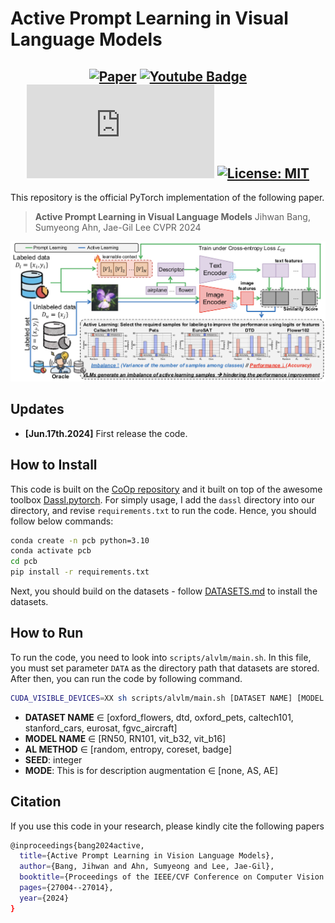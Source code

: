 # Active Prompt Learning in Visual Language Models 
## <center> [![Paper](https://img.shields.io/badge/arXiv-2311.11178-b31b1b.svg)](https://arxiv.org/abs/2311.11178)  [![Youtube Badge](https://img.shields.io/badge/Youtube-b31b1b?style=round-square&logo=youtube&link=https://www.youtube.com/c/ZipCookResearcher)](https://www.youtube.com/watch?v=JHC9zaDYf5o&ab_channel=%08ZipCookResearcher)  [![Citation Badge](https://api.juleskreuer.eu/citation-badge.php?doi=10.48550/arXiv.2311.11178)](https://juleskreuer.eu/citation-badge/) [![License: MIT](https://img.shields.io/badge/License-MIT-yellow.svg)](https://opensource.org/licenses/MIT)
This repository is the official PyTorch implementation of the following paper. 
 
> **Active Prompt Learning in Visual Language Models** 
>Jihwan Bang, Sumyeong Ahn, Jae-Gil Lee 
>CVPR 2024 

<img src='architecture.png'>


## Updates

- **[Jun.17th.2024]** First release the code. 

## How to Install
This code is built on the [CoOp repository](https://github.com/KaiyangZhou/CoOp) and it built on top of the awesome toolbox [Dassl.pytorch](https://github.com/KaiyangZhou/Dassl.pytorch). For simply usage, I add the `dassl` directory into our directory, and revise `requirements.txt` to run the code. Hence, you should follow below commands: 
``` bash
conda create -n pcb python=3.10 
conda activate pcb 
cd pcb 
pip install -r requirements.txt 
```

Next, you should build on the datasets - follow [DATASETS.md](DATASETS.md) to install the datasets. 

## How to Run
To run the code, you need to look into `scripts/alvlm/main.sh`. In this file, you must set parameter `DATA` as the directory path that datasets are stored. After then, you can run the code by following command. 
```bash
CUDA_VISIBLE_DEVICES=XX sh scripts/alvlm/main.sh [DATASET NAME] [MODEL NAME] [AL METHOD] [SEED NUMBER] [MODE] 
```
- **DATASET NAME** $\in$ [oxford_flowers, dtd, oxford_pets, caltech101, stanford_cars, eurosat, fgvc_aircraft]
- **MODEL NAME** $\in$ [RN50, RN101, vit_b32, vit_b16]
- **AL METHOD** $\in$ [random, entropy, coreset, badge]
- **SEED**: integer 
- **MODE**: This is for description augmentation $\in$ [none, AS, AE]




## Citation
If you use this code in your research, please kindly cite the following papers

```bash
@inproceedings{bang2024active,
  title={Active Prompt Learning in Vision Language Models},
  author={Bang, Jihwan and Ahn, Sumyeong and Lee, Jae-Gil},
  booktitle={Proceedings of the IEEE/CVF Conference on Computer Vision and Pattern Recognition},
  pages={27004--27014},
  year={2024}
}
```